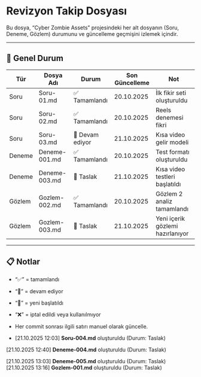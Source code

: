 # Revizyon Takip Dosyası

Bu dosya, “Cyber Zombie Assets” projesindeki her alt dosyanın (Soru, Deneme, Gözlem) durumunu ve güncelleme geçmişini izlemek içindir.

---

## 🧭 Genel Durum

| Tür | Dosya Adı | Durum | Son Güncelleme | Not |
|-----|------------|--------|----------------|------|
| Soru | Soru-01.md | ✅ Tamamlandı | 20.10.2025 | İlk fikir seti oluşturuldu |
| Soru | Soru-02.md | ✅ Tamamlandı | 20.10.2025 | Reels denemesi fikri |
| Soru | Soru-03.md | 🔄 Devam ediyor | 21.10.2025 | Kısa video gelir modeli |
| Deneme | Deneme-001.md | ✅ Tamamlandı | 20.10.2025 | Test formatı oluşturuldu |
| Deneme | Deneme-003.md | 🔄 Taslak | 21.10.2025 | Kısa video testleri başlatıldı |
| Gözlem | Gozlem-002.md | ✅ Tamamlandı | 20.10.2025 | Gözlem 2 analiz tamamlandı |
| Gözlem | Gozlem-003.md | 🧩 Taslak | 21.10.2025 | Yeni içerik gözlemi hazırlanıyor |

---

## 📋 Notlar
- “✅” = tamamlandı  
- “🔄” = devam ediyor  
- “🧩” = yeni başlatıldı  
- “❌” = iptal edildi veya kullanılmıyor  
- Her commit sonrası ilgili satırı manuel olarak güncelle.

- [21.10.2025 12:03] **Soru-004.md** oluşturuldu (Durum: Taslak)

[21.10.2025 12:40] **Deneme-004.md** oluşturuldu (Durum: Taslak)

[21.10.2025 13:03] **Deneme-005.md** oluşturuldu (Durum: Taslak)
[21.10.2025 13:16] **Gozlem-001.md** oluşturuldu (Durum: Taslak)
